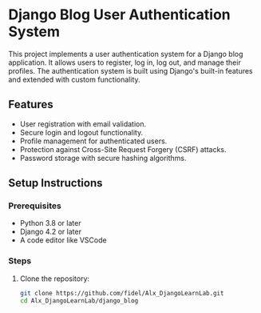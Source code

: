 # Django Blog User Authentication System

This project implements a user authentication system for a Django blog application. It allows users to register, log in, log out, and manage their profiles. The authentication system is built using Django's built-in features and extended with custom functionality.

## Features

- User registration with email validation.
- Secure login and logout functionality.
- Profile management for authenticated users.
- Protection against Cross-Site Request Forgery (CSRF) attacks.
- Password storage with secure hashing algorithms.

## Setup Instructions

### Prerequisites
- Python 3.8 or later
- Django 4.2 or later
- A code editor like VSCode

### Steps

1. Clone the repository:
   ```bash
   git clone https://github.com/fidel/Alx_DjangoLearnLab.git
   cd Alx_DjangoLearnLab/django_blog
